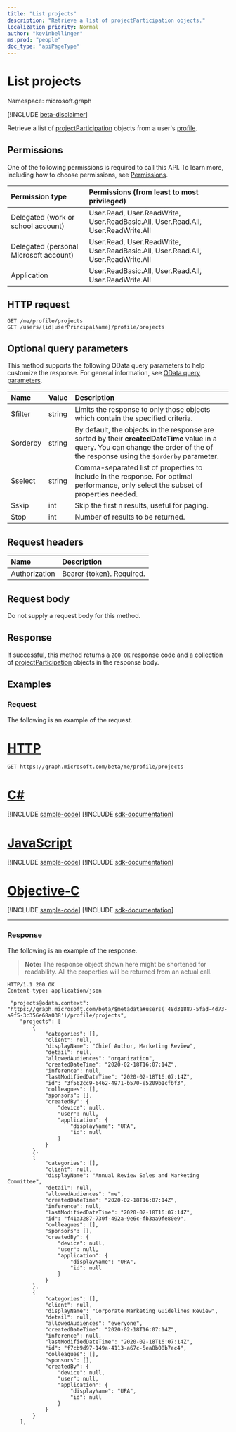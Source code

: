 ```yaml
---
title: "List projects"
description: "Retrieve a list of projectParticipation objects."
localization_priority: Normal
author: "kevinbellinger"
ms.prod: "people"
doc_type: "apiPageType"
---
```


# List projects

Namespace: microsoft.graph

[!INCLUDE [beta-disclaimer](../../includes/beta-disclaimer.md)]

Retrieve a list of [projectParticipation](../resources/projectparticipation.md) objects from a user's [profile](../resources/profile.md).

## Permissions

One of the following permissions is required to call this API. To learn more, including how to choose permissions, see [Permissions](/graph/permissions-reference).

| Permission type                        | Permissions (from least to most privileged)                                      |
|:---------------------------------------|:---------------------------------------------------------------------------------|
| Delegated (work or school account)     | User.Read, User.ReadWrite, User.ReadBasic.All, User.Read.All, User.ReadWrite.All |
| Delegated (personal Microsoft account) | User.Read, User.ReadWrite, User.ReadBasic.All, User.Read.All, User.ReadWrite.All |
| Application                            | User.ReadBasic.All, User.Read.All, User.ReadWrite.All                            |

## HTTP request

<!-- { "blockType": "ignored" } -->

```http
GET /me/profile/projects
GET /users/{id|userPrincipalName}/profile/projects
```

## Optional query parameters

This method supports the following OData query parameters to help customize the response. For general information, see [OData query parameters](/graph/query-parameters).

|Name            |Value    |Description                                                                                                                                                                 |
|:---------------|:--------|:---------------------------------------------------------------------------------------------------------------------------------------------------------------------------|
|$filter         |string   |Limits the response to only those objects which contain the specified criteria.                                                                                             |
|$orderby        |string   |By default, the objects in the response are sorted by their **createdDateTime** value in a query. You can change the order of the of the response using the `$orderby` parameter.|
|$select         |string   |Comma-separated list of properties to include in the response. For optimal performance, only select the subset of properties needed.                                        |
|$skip           |int      |Skip the first n results, useful for paging.                                                                                                                                |
|$top            |int      |Number of results to be returned.                                                                                                                                           |

## Request headers

| Name           |Description                  |
|:---------------|:----------------------------|
| Authorization  | Bearer {token}. Required.   |

## Request body

Do not supply a request body for this method.

## Response

If successful, this method returns a `200 OK` response code and a collection of [projectParticipation](../resources/projectparticipation.md) objects in the response body.

## Examples

### Request

The following is an example of the request.

# [HTTP](#tab/http)
<!-- {
  "blockType": "request",
  "name": "get_projects"
}-->

```msgraph-interactive
GET https://graph.microsoft.com/beta/me/profile/projects
```
# [C#](#tab/csharp)
[!INCLUDE [sample-code](../includes/snippets/csharp/get-projects-csharp-snippets.md)]
[!INCLUDE [sdk-documentation](../includes/snippets/snippets-sdk-documentation-link.md)]

# [JavaScript](#tab/javascript)
[!INCLUDE [sample-code](../includes/snippets/javascript/get-projects-javascript-snippets.md)]
[!INCLUDE [sdk-documentation](../includes/snippets/snippets-sdk-documentation-link.md)]

# [Objective-C](#tab/objc)
[!INCLUDE [sample-code](../includes/snippets/objc/get-projects-objc-snippets.md)]
[!INCLUDE [sdk-documentation](../includes/snippets/snippets-sdk-documentation-link.md)]

---

### Response

The following is an example of the response.

> **Note:** The response object shown here might be shortened for readability. All the properties will be returned from an actual call.

<!-- {
  "blockType": "response",
  "truncated": true,
  "@odata.type": "microsoft.graph.projectParticipation",
  "isCollection": true
} -->

```http
HTTP/1.1 200 OK
Content-type: application/json

 "projects@odata.context": "https://graph.microsoft.com/beta/$metadata#users('48d31887-5fad-4d73-a9f5-3c356e68a038')/profile/projects",
    "projects": [
        {
            "categories": [],
            "client": null,
            "displayName": "Chief Author, Marketing Review",
            "detail": null,
            "allowedAudiences": "organization",
            "createdDateTime": "2020-02-18T16:07:14Z",
            "inference": null,
            "lastModifiedDateTime": "2020-02-18T16:07:14Z",
            "id": "3f562cc9-6462-4971-b570-e5209b1cfbf3",
            "colleagues": [],
            "sponsors": [],
            "createdBy": {
                "device": null,
                "user": null,
                "application": {
                    "displayName": "UPA",
                    "id": null
                }
            }
        },
        {
            "categories": [],
            "client": null,
            "displayName": "Annual Review Sales and Marketing Committee",
            "detail": null,
            "allowedAudiences": "me",
            "createdDateTime": "2020-02-18T16:07:14Z",
            "inference": null,
            "lastModifiedDateTime": "2020-02-18T16:07:14Z",
            "id": "f41a3287-730f-492a-9e6c-fb3aa9fe80e9",
            "colleagues": [],
            "sponsors": [],
            "createdBy": {
                "device": null,
                "user": null,
                "application": {
                    "displayName": "UPA",
                    "id": null
                }
            }
        },
        {
            "categories": [],
            "client": null,
            "displayName": "Corporate Marketing Guidelines Review",
            "detail": null,
            "allowedAudiences": "everyone",
            "createdDateTime": "2020-02-18T16:07:14Z",
            "inference": null,
            "lastModifiedDateTime": "2020-02-18T16:07:14Z",
            "id": "f7cb9d97-149a-4113-a67c-5ea8b08b7ec4",
            "colleagues": [],
            "sponsors": [],
            "createdBy": {
                "device": null,
                "user": null,
                "application": {
                    "displayName": "UPA",
                    "id": null
                }
            }
        }
    ],
```

<!-- uuid: 16cd6b66-4b1a-43a1-adaf-3a886856ed98
2019-02-04 14:57:30 UTC -->
<!-- {
  "type": "#page.annotation",
  "description": "List projects",
  "keywords": "",
  "section": "documentation",
  "tocPath": ""
}-->
